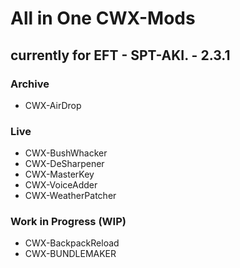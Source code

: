 # All in One CWX-Mods
## currently for EFT - SPT-AKI. - 2.3.1

### Archive
- CWX-AirDrop

### Live
- CWX-BushWhacker
- CWX-DeSharpener
- CWX-MasterKey
- CWX-VoiceAdder
- CWX-WeatherPatcher

### Work in Progress (WIP)
- CWX-BackpackReload
- CWX-BUNDLEMAKER